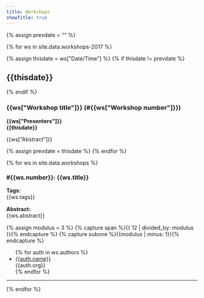 ```yaml
---
title: Workshops
showTitle: true
---
```


<!--
{“Workshop number”=>”106”, “Date/Time”=>”Wednesday March 8, 7 - 10 pm”, “Workshop title”=>”An Introduction to the WEKA Data Mining System”, “Presenters”=>”Ingrid Russell and Zdravko Markov”, “Abstract”=>
-->

{% assign prevdate = "" %}

{% for ws in site.data.workshops-2017 %}

{% assign thisdate = ws["Date/Time"] %}
{% if thisdate != prevdate %}
<h2 class="alert alert-info">{{thisdate}}</h2>
{% endif %}

<h3>{{ws["Workshop title"]}} (#{{ws["Workshop number"]}})</h3>
<p><b>{{ws["Presenters"]}}</b><br/><b>{{thisdate}}</b></p>

<p>{{ws["Abstract"]}}</p>

{% assign prevdate = thisdate %}
{% endfor %}

{% for ws in site.data.workshops %}

<div class = "row"> <!-- Separating workshops -->
<!-- Title -->
<div class = "row">
  <div class = "col-sm-12">
      <h3 style = "font-size: 110%;">#{{ws.number}}: {{ws.title}}</h3>
  </div>
</div>

<!-- Tags -->
<div class = "row" >
  <div class = "col-sm-2">
    <b>Tags:</b>
  </div>
  <div class = "col-sm-10" >
    {{ws.tags}}
  </div>
</div>

<!-- Abstract -->
<div class = "row" style = "margin-top: 15px; margin-bottom: 15px;">
  <div class = "col-sm-2">
    <b>Abstract:</b>
  </div>
  <div class = "col-sm-10">
    {{ws.abstract}}
  </div>
</div>

{% assign modulus = 3 %}
{% capture span %}{{ 12 | divided_by: modulus }}{% endcapture %}
{% capture subone %}{{modulus | minus: 1}}{% endcapture %}

<div class = "row"><div class = "col-sm-offset-2">
<ul>
{% for auth in ws.authors  %}
  <li><a href="mailto:{{auth.email}}">{{auth.name}}</a> <br>
  {{auth.org}}</li>
{% endfor %}
</ul>
</div></div>

</div>
<hr>
{% endfor %}
